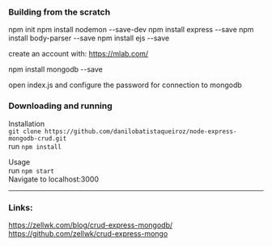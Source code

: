 ### Building from the scratch

npm init
npm install nodemon --save-dev
npm install express --save
npm install body-parser --save
npm install ejs --save

create an account with: https://mlab.com/

npm install mongodb --save

open index.js and configure the password for connection to mongodb

### Downloading and running

Installation  
`git clone https://github.com/danilobatistaqueiroz/node-express-mongodb-crud.git`  
run `npm install`  

Usage  
run `npm start`  
Navigate to localhost:3000


___

### Links:

https://zellwk.com/blog/crud-express-mongodb/  
https://github.com/zellwk/crud-express-mongo  
